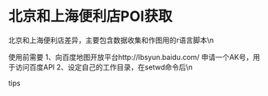 # 北京和上海便利店POI获取
北京和上海便利店差异，主要包含数据收集和作图用的r语言脚本\n

使用前需要
1、向百度地图开放平台http://lbsyun.baidu.com/ 申请一个AK号，用于访问百度API
2、设定自己的工作目录，在setwd命令后\n

tips
